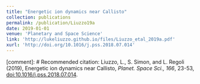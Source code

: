 ```yaml
---
title: "Energetic ion dynamics near Callisto"
collection: publications
permalink: /publication/Liuzzo19a
date: 2019-01-01
venue: 'Planetary and Space Science'
link: 'http://lukeliuzzo.github.io/files/Liuzzo_etal_2019a.pdf'
xurl: 'http://doi.org/10.1016/j.pss.2018.07.014'
---
```


[comment]: # Recommended citation: Liuzzo, L., S. Simon, and L. Regoli (2019), Energetic ion dynamics near Callisto, <i>Planet. Space Sci., 166</i>, 23-53, [doi:10.1016/j.pss.2018.07.014](https://doi.org/10.1016/j.pss.2018.07.014).
